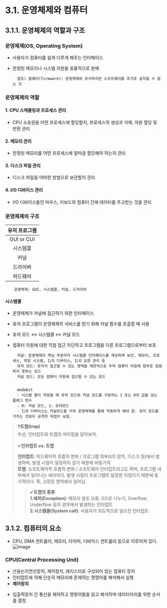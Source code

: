 # 3.1. 운영체제와 컴퓨터

## 3.1.1. 운영체제의 역할과 구조

### 운영체제(OS, Operating System)

- 사용자가 컴퓨터를 쉽게 다루게 해주는 인터페이스
- 한정된 메모리나 시스템 자원을 효율적으로 분배

        참조) 펌웨어(firmware): 운영체제와 유사하지만 소프트웨어를 추가로 설치할 수 없는 것

### 운영체제의 역할

#### 1. CPU 스케줄링과 프로세스 관리
  - CPU 소유권을 어떤 프로세스에 할당할지, 프로세스의 생성과 삭제, 자원 할당 및 반환 관리

#### 2. 메모리 관리
  - 한정된 메모리를 어떤 프로세스에 얼마큼 할당해야 하는지 관리

#### 3. 디스크 파일 관리
  - 디스크 파일을 어떠한 방법으로 보관할지 관리

#### 4. I/O 디바이스 관리
  - I/O 디바이스들인 마우스, 키보드와 컴퓨터 간에 데이터를 주고받는 것을 관리


### 운영체제의 구조
|유저 프로그램|
|:---:|
|GUI or CUI|
|시스템콜|
|커널|
|드라이버|
|하드웨어|
        운영체제: GUI, 시스템콜, 커널, 드라이버

#### 시스템콜
- 운영체제가 커널에 접근하기 위한 인터페이스
- 유저 프로그램이 운영체제의 서비스를 받기 위해 커널 함수를 호출할 때 사용
- 유저 모드 ↔ 시스템콜 ↔ 커널 모드
- 컴퓨터 자원에 대한 직접 접근 차단하고 프로그램을 다른 프로그램으로부터 보호

        커널: 운영체제의 핵심 부분이자 시스템콜 인터페이스를 제공하며 보안, 메모리, 프로세스, 파일 시스템, I/O 디바이스, I/O 요청 관리 등 
        유저 모드: 유저가 접근할 수 있는 영역을 제한적으로 두며 컴퓨터 자원에 함부로 침범하지 못하는 모드
        커널 모드: 모든 컴퓨터 자원에 접근할 수 있는 모드


        modebit
        - 시스템 콜이 작동될 때 유저 모드와 커널 모드를 구분하는 1 또는 0의 값을 갖는 플래그 변수
        - 0: 커널 모드, 1: 유저모드
        - I/O 디바이스는 커널모드를 거쳐 운영체제를 통해 작동하게 해야 함. 유저 모드를 거치는 것보다 공격의 위험이 낮음.

>❓**트랩(trap)** <br>
>우선, 인터럽트와 트랩의 차이점을 알아보자.<br><br>
>✔**인터럽트 vs. 트랩**<br>
>
> **인터럽트**: 하드웨어적 흐름의 변화 / 프로그램 외부(I/O 장치, 디스크 등)에서 발생하며, 발생 시점이 일정하지 않기 때문에 비동기적 <br>
> **트랩**: 소프트웨어적 흐름의 변화 / 소프트웨어 인터럽트라고도 하며, 프로그램 내부에서 일어나는 에러이다. 발생 시점이 프로그램의 일정한 지점이기 때문에 동기적이다. 즉, 고정된 영역에서 일어남. <br>
>>✔**트랩의 종류**: <br>
>> **1.예외(Exception)**: 메모리 참조 오류, 0으로 나누기, Overflow, Underflow 등의 경우에서 발생하는 인터럽트 <br>
>> **2.시스템콜(System call)**: 사용자가 의도적으로 일으킨 인터럽트



## 3.1.2. 컴퓨터의 요소
- CPU, DMA 컨트롤러, 메모리, 타이머, 디바이스 컨트롤러 등으로 이루어져 있다.
![image](https://user-images.githubusercontent.com/70474860/218253991-2b4b8765-2eeb-43a2-84a9-6e66fe611f52.png)
### CPU(Central Processing Unit)
- 산술논리연산장치, 제어장치, 레지스터로 구성되어 있는 컴퓨터 장치
- 인터럽트에 의해 단순히 메모리에 존재하는 명령어를 해석해서 실행
- **제어장치**
+ 입출력장치 간 통신을 제어하고 명령어들을 읽고 해석하며 데이터처리를 위한 순서를 결정
